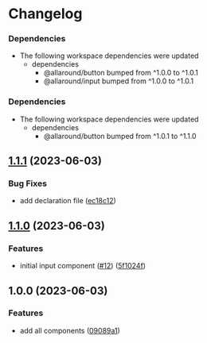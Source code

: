 # Changelog

### Dependencies

* The following workspace dependencies were updated
  * dependencies
    * @allaround/button bumped from ^1.0.0 to ^1.0.1
    * @allaround/input bumped from ^1.0.0 to ^1.0.1

### Dependencies

* The following workspace dependencies were updated
  * dependencies
    * @allaround/button bumped from ^1.0.1 to ^1.1.0

## [1.1.1](https://github.com/wholesome-ghoul/allaround-components/compare/all-components-v1.1.0...all-components-v1.1.1) (2023-06-03)


### Bug Fixes

* add declaration file ([ec18c12](https://github.com/wholesome-ghoul/allaround-components/commit/ec18c123419e45b7e1bb8452c1085e136c2e263e))

## [1.1.0](https://github.com/wholesome-ghoul/allaround-components/compare/all-components-v1.0.0...all-components-v1.1.0) (2023-06-03)


### Features

* initial input component ([#12](https://github.com/wholesome-ghoul/allaround-components/issues/12)) ([5f1024f](https://github.com/wholesome-ghoul/allaround-components/commit/5f1024f087f7228939d79ba08d75950a68c45621))

## 1.0.0 (2023-06-03)


### Features

* add all components ([09089a1](https://github.com/wholesome-ghoul/allaround-components/commit/09089a109f24b790e9a223dbfd939ad453e14a00))

